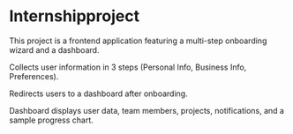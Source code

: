 # Internshipproject
This project is a frontend application featuring a multi-step onboarding wizard and a dashboard.

Collects user information in 3 steps (Personal Info, Business Info, Preferences).

Redirects users to a dashboard after onboarding.

Dashboard displays user data, team members, projects, notifications, and a sample progress chart.
